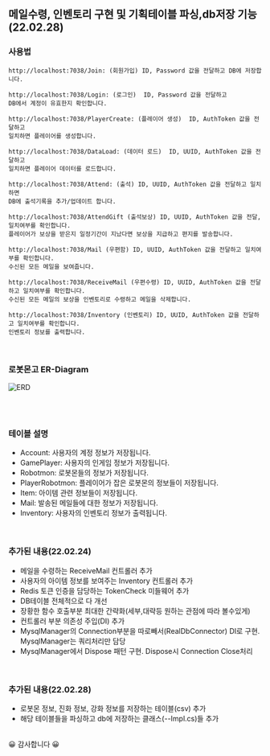 ## 메일수령, 인벤토리 구현 및 기획테이블 파싱,db저장 기능(22.02.28)

### 사용법
```
http://localhost:7038/Join: (회원가입) ID, Password 값을 전달하고 DB에 저장합니다.

http://localhost:7038/Login: (로그인)  ID, Password 값을 전달하고 
DB에서 계정이 유효한지 확인합니다. 

http://localhost:7038/PlayerCreate: (플레이어 생성)  ID, AuthToken 값을 전달하고 
일치하면 플레이어를 생성합니다.

http://localhost:7038/DataLoad: (데이터 로드)  ID, UUID, AuthToken 값을 전달하고 
일치하면 플레이어 데이터를 로드합니다.

http://localhost:7038/Attend: (출석) ID, UUID, AuthToken 값을 전달하고 일치하면 
DB에 출석기록을 추가/업데이트 합니다.

http://localhost:7038/AttendGift (출석보상) ID, UUID, AuthToken 값을 전달, 일치여부를 확인합니다.
플레이어가 보상을 받은지 일정기간이 지났다면 보상을 지급하고 편지를 발송합니다.

http://localhost:7038/Mail (우편함) ID, UUID, AuthToken 값을 전달하고 일치여부를 확인합니다. 
수신된 모든 메일을 보여줍니다.

http://localhost:7038/ReceiveMail (우편수령) ID, UUID, AuthToken 값을 전달하고 일치여부를 확인합니다. 
수신된 모든 메일의 보상을 인벤토리로 수령하고 메일을 삭제합니다.

http://localhost:7038/Inventory (인벤토리) ID, UUID, AuthToken 값을 전달하고 일치여부를 확인합니다. 
인벤토리 정보를 출력합니다.
```
<br/>

### 로봇몬고 ER-Diagram
![ERD](https://user-images.githubusercontent.com/30414979/155935642-cb5c772f-a2c3-4d3e-b913-cebdc51fb496.png)



<br/><br/>
### 테이블 설명
- Account: 사용자의 계정 정보가 저장됩니다.
- GamePlayer: 사용자의 인게임 정보가 저장됩니다.
- Robotmon: 로봇몬들의 정보가 저장됩니다.
- PlayerRobotmon: 플레이어가 잡은 로봇몬의 정보들이 저장됩니다.
- Item: 아이템 관련 정보들이 저장됩니다.
- Mail: 발송된 메일들에 대한 정보가 저장됩니다.
- Inventory: 사용자의 인벤토리 정보가 출력됩니다.
<br/>

### 추가된 내용(22.02.24)
- 메일을 수령하는 ReceiveMail 컨트롤러 추가
- 사용자의 아이템 정보를 보여주는 Inventory 컨트롤러 추가
- Redis 토큰 인증을 담당하는 TokenCheck 미들웨어 추가
- DB테이블 전체적으로 다 개선 
- 장황한 함수 호출부분 최대한 간략화(세부,대략등 원하는 관점에 따라 볼수있게)
- 컨트롤러 부분 의존성 주입(DI) 추가
- MysqlManager의 Connection부분을 따로빼서(RealDbConnector) DI로 구현. MysqlManager는 쿼리처리만 담당
- MysqlManager에서 Dispose 패턴 구현. Dispose시 Connection Close처리 
<br/>

### 추가된 내용(22.02.28)
- 로봇몬 정보, 진화 정보, 강화 정보를 저장하는 테이블(csv) 추가
- 해당 테이블들을 파싱하고 db에 저장하는 클래스(--Impl.cs)들 추가
<br/>
😀 감사합니다 😀      
